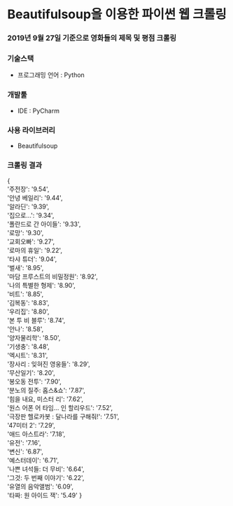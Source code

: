 # Beautifulsoup을 이용한 파이썬 웹 크롤링
### 2019년 9월 27일 기준으로 영화들의 제목 및 평점 크롤링

 
### 기술스택
* 프로그래밍 언어 : Python

### 개발툴 
* IDE : PyCharm

### 사용 라이브러리
* Beautifulsoup

 
  
### 크롤링 결과
{  
'주전장': '9.54',  
 '안녕 베일리': '9.44',  
 '알라딘': '9.39',  
 '집으로...': '9.34',  
 '폴란드로 간 아이들': '9.33',  
 '로망': '9.30',  
 '교회오빠': '9.27',  
 '로마의 휴일': '9.22',  
 '타샤 튜더': '9.04',  
 '벌새': '8.95',  
 '마담 프루스트의 비밀정원': '8.92',  
 '나의 특별한 형제': '8.90',  
 '비트': '8.85',  
 '김복동': '8.83',  
 '우리집': '8.80',  
 '본 투 비 블루': '8.74',  
 '안나': '8.58',  
 '양자물리학': '8.50',  
 '기생충': '8.48',  
 '엑시트': '8.31',  
 '장사리 : 잊혀진 영웅들': '8.29',  
 '무산일기': '8.20',  
 '봉오동 전투': '7.90',  
 '분노의 질주: 홉스&쇼': '7.87',  
 '힘을 내요, 미스터 리': '7.62',  
 '원스 어폰 어 타임... 인 할리우드': '7.52',  
 '극장판 헬로카봇 : 달나라를 구해줘!': '7.51',  
 '47미터 2': '7.29',  
 '애드 아스트라': '7.18',  
 '유전': '7.16',  
 '변신': '6.87',  
 '예스터데이': '6.71',  
 '나쁜 녀석들: 더 무비': '6.64',  
 '그것: 두 번째 이야기': '6.22',  
 '유열의 음악앨범': '6.09',  
 '타짜: 원 아이드 잭': '5.49'
 }    
